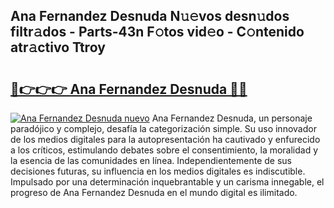 ## Ana Fernandez Desnuda N𝚞𝚎vos desn𝚞dos filtr𝚊dos - Parts-43n F𝚘tos vid𝚎o - C𝚘ntenido atr𝚊ctivo Ttroy

# <h2><a href="http://mb9vhn.tromn.icu/?c=Ana+Fernandez+Desnuda">🔗👉👉👉 Ana Fernandez Desnuda 🔗🔗</a></h2>

[![Ana Fernandez Desnuda nuevo](https://i.imgur.com/pEAQMta.gif)](http://mb9vhn.tromn.icu/?c=Ana+Fernandez+Desnuda)
Ana Fernandez Desnuda, un personaje paradójico y complejo, desafía la categorización simple. Su uso innovador de los medios digitales para la autopresentación ha cautivado y enfurecido a los críticos, estimulando debates sobre el consentimiento, la moralidad y la esencia de las comunidades en línea. Independientemente de sus decisiones futuras, su influencia en los medios digitales es indiscutible. Impulsado por una determinación inquebrantable y un carisma innegable, el progreso de Ana Fernandez Desnuda en el mundo digital es ilimitado.
